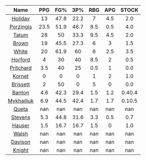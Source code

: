 |                                     Name                                     |  PPG  |  FG%  |  3P%  |  RBG  |  APG  |  STOCK  |
|:----------------------------------------------------------------------------:|:-----:|:-----:|:-----:|:-----:|:-----:|:-------:|
|      [Holiday](https://www.espn.com/nba/player/_/id/3995/jrue-holiday)       |  13   | 47.8  | 22.2  |   7   |  4.5  |   2.0   |
| [Porzingis](https://www.espn.com/nba/player/_/id/3102531/kristaps-porzingis) | 23.5  | 51.9  | 46.7  |  8.5  |  0.5  |   4.0   |
|      [Tatum](https://www.espn.com/nba/player/_/id/4065648/jayson-tatum)      |  28   |  50   | 33.3  |  9.5  |  4.5  |   2.0   |
|      [Brown](https://www.espn.com/nba/player/_/id/3917376/jaylen-brown)      |  19   | 45.5  | 27.3  |   6   |   3   |   1.5   |
|     [White](https://www.espn.com/nba/player/_/id/3078576/derrick-white)      |  20   | 61.9  |  60   |   6   |  2.5  |   3.5   |
|       [Horford](https://www.espn.com/nba/player/_/id/3213/al-horford)        |   4   |  30   |  40   |  8.5  |   2   |   0.5   |
|  [Pritchard](https://www.espn.com/nba/player/_/id/4066354/payton-pritchard)  |  3.5  |  40   |  25   |  0.5  |   1   |   0.0   |
|      [Kornet](https://www.espn.com/nba/player/_/id/3064560/luke-kornet)      |   0   |   0   |   0   |   1   |   2   |   1.0   |
|   [Brissett](https://www.espn.com/nba/player/_/id/4278031/oshae-brissett)    |   2   |  50   |   0   |   5   |   0   |   0.0   |
|     [Banton](https://www.espn.com/nba/player/_/id/4397885/dalano-banton)     |  4.6  | 42.3  | 29.4  |  1.5  |  1.2  | 0.40.4  |
|  [Mykhailiuk](https://www.espn.com/nba/player/_/id/3133602/svi-mykhailiuk)   |  6.9  | 44.5  | 42.4  |  1.7  |  1.7  | 0.10.5  |
|     [Queta](https://www.espn.com/nba/player/_/id/4397424/neemias-queta)      |  nan  |  nan  |  nan  |  nan  |  nan  |   nan   |
|    [Stevens](https://www.espn.com/nba/player/_/id/4066405/lamar-stevens)     |  5.3  | 44.8  | 31.6  |  3.3  |  0.5  |   0.7   |
|      [Hauser](https://www.espn.com/nba/player/_/id/4065804/sam-hauser)       |  1.5  | 16.7  | 16.7  |  1.5  |   0   |   1.0   |
|      [Walsh](https://www.espn.com/nba/player/_/id/4683689/jordan-walsh)      |  nan  |  nan  |  nan  |  nan  |  nan  |   nan   |
|      [Davison](https://www.espn.com/nba/player/_/id/4576085/jd-davison)      |  nan  |  nan  |  nan  |  nan  |  nan  |   nan   |
|     [Knight](https://www.espn.com/nba/player/_/id/4067325/nathan-knight)     |  nan  |  nan  |  nan  |  nan  |  nan  |   nan   |